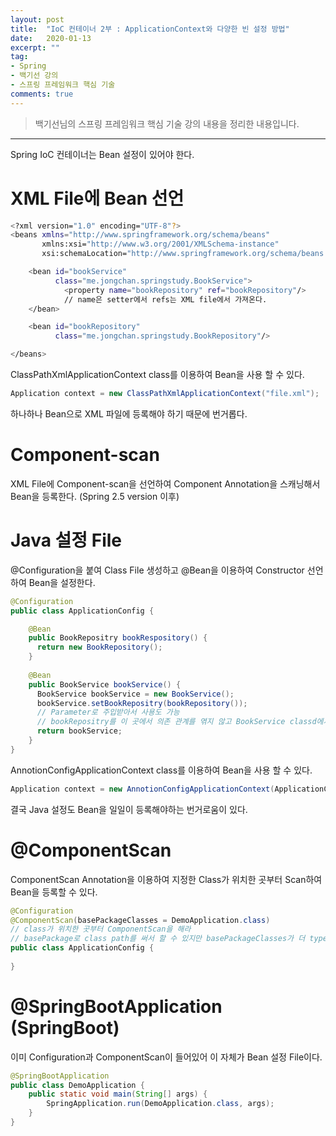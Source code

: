 ```yaml
---
layout: post
title:  "IoC 컨테이너 2부 : ApplicationContext와 다양한 빈 설정 방법"
date:   2020-01-13
excerpt: ""
tag:
- Spring
- 백기선 강의
- 스프링 프레임워크 핵심 기술
comments: true
---
```


>백기선님의 스프링 프레임워크 핵심 기술 강의 내용을 정리한 내용입니다.
---


Spring IoC 컨테이너는 Bean 설정이 있어야 한다.

# XML File에 Bean 선언
```bash
<?xml version="1.0" encoding="UTF-8"?>
<beans xmlns="http://www.springframework.org/schema/beans"
       xmlns:xsi="http://www.w3.org/2001/XMLSchema-instance"
       xsi:schemaLocation="http://www.springframework.org/schema/beans http://www.springframework.org/schema/beans/spring-beans.xsd">

    <bean id="bookService"
          class="me.jongchan.springstudy.BookService">
            <property name="bookRepository" ref="bookRepository"/>
            // name은 setter에서 refs는 XML file에서 가져온다.
    </bean>

    <bean id="bookRepository"
          class="me.jongchan.springstudy.BookRepository"/>

</beans>
```
ClassPathXmlApplicationContext class를 이용하여 Bean을 사용 할 수 있다.
```java
Application context = new ClassPathXmlApplicationContext("file.xml");
```

하나하나 Bean으로 XML 파일에 등록해야 하기 때문에 번거롭다.


# Component-scan
XML File에 Component-scan을 선언하여 Component Annotation을 스캐닝해서 Bean을 등록한다. (Spring 2.5 version 이후)

# Java 설정 File
@Configuration을 붙여 Class File 생성하고 @Bean을 이용하여 Constructor 선언하여 Bean을 설정한다.
```java
@Configuration
public class ApplicationConfig {

    @Bean
    public BookRepositry bookRespository() {
      return new BookRepository();
    }
    
    @Bean
    public BookService bookService() {
      BookService bookService = new BookService();
      bookService.setBookRepositry(bookRepository());
      // Parameter로 주입받아서 사용도 가능
      // bookRepositry를 이 곳에서 의존 관계를 엮지 않고 BookService classd에서 @Autowired를 사용하여 주입도 가능
      return bookService;
    }
}
```

AnnotionConfigApplicationContext class를 이용하여 Bean을 사용 할 수 있다.
```java
Application context = new AnnotionConfigApplicationContext(ApplicationConfig.class)
```

결국 Java 설정도 Bean을 일일이 등록해야하는 번거로움이 있다.
  
# @ComponentScan
ComponentScan Annotation을 이용하여 지정한 Class가 위치한 곳부터 Scan하여 Bean을 등록할 수 있다.
```java
@Configuration
@ComponentScan(basePackageClasses = DemoApplication.class)
// class가 위치한 곳부터 ComponentScan을 해라
// basePackage로 class path를 써서 할 수 있지만 basePackageClasses가 더 type-safe하다. class 이름이 좋으면 자동완성도 가능하.
public class ApplicationConfig {
      
}
```

# @SpringBootApplication (SpringBoot)
이미 Configuration과 ComponentScan이 들어있어 이 자체가 Bean 설정 File이다.
```java
@SpringBootApplication
public class DemoApplication {
    public static void main(String[] args) {
        SpringApplication.run(DemoApplication.class, args);
    }
}
```
